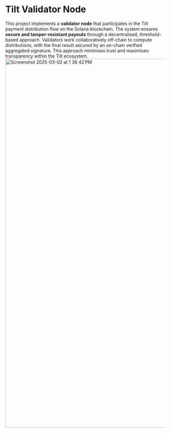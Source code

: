 # Tilt Validator Node

This project implements a **validator node** that participates in the Tilt payment distribution flow on the Solana blockchain. The system ensures **secure and tamper-resistant payouts** through a decentralised, threshold-based approach. Validators work collaboratively off-chain to compute distributions, with the final result secured by an on-chain verified aggregated signature. This approach minimises trust and maximises transparency within the Tilt ecosystem.
<img width="1157" alt="Screenshot 2025-03-02 at 1 36 42 PM" src="https://github.com/user-attachments/assets/3269c112-f5e5-44aa-b2cf-fec98d7909ce" />


